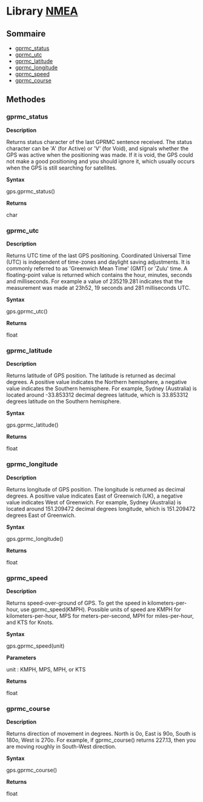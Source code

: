 # Library [NMEA](http://www.maartenlamers.com/nmea/)

## Sommaire

* [gprmc_status](https://github.com/Sryther/RCCar/wiki/GPS#gprmc_status)
* [gprmc_utc](https://github.com/Sryther/RCCar/wiki/GPS#gprmc_utc)
* [gprmc_latitude](https://github.com/Sryther/RCCar/wiki/GPS#gprmc_latitude)
* [gprmc_longitude](https://github.com/Sryther/RCCar/wiki/GPS#gprmc_longitude)
* [gprmc_speed](https://github.com/Sryther/RCCar/wiki/GPS#gprmc_speed)
* [gprmc_course](https://github.com/Sryther/RCCar/wiki/GPS#gprmc_course)

## Methodes

### gprmc_status

**Description**

Returns status character of the last GPRMC sentence received. The status character can be 'A' (for Active) or 'V' (for Void), and signals whether the GPS was active when the positioning was made. If it is void, the GPS could not make a good positioning and you should ignore it, which usually occurs when the GPS is still searching for satellites.

**Syntax**

gps.gprmc_status()

**Returns**

char

### gprmc_utc

**Description**

Returns UTC time of the last GPS positioning. Coordinated Universal Time (UTC) is independent of time-zones and daylight saving adjustments. It is commonly referred to as 'Greenwich Mean Time' (GMT) or 'Zulu' time. A floating-point value is returned which contains the hour, minutes, seconds and milliseconds. For example a value of 235219.281 indicates that the measurement was made at 23h52, 19 seconds and 281 milliseconds UTC.

**Syntax**

gps.gprmc_utc()

**Returns**

float

### gprmc_latitude

**Description**

Returns latitude of GPS position. The latitude is returned as decimal degrees. A positive value indicates the Northern hemisphere, a negative value indicates the Southern hemisphere. For example, Sydney (Australia) is located around -33.853312 decimal degrees latitude, which is 33.853312 degrees latitude on the Southern hemisphere.

**Syntax**

gps.gprmc_latitude()

**Returns**

float

### gprmc_longitude

**Description**

Returns longitude of GPS position. The longitude is returned as decimal degrees. A positive value indicates East of Greenwich (UK), a negative value indicates West of Greenwich. For example, Sydney (Australia) is located around 151.209472 decimal degrees longitude, which is 151.209472 degrees East of Greenwich.

**Syntax**

gps.gprmc_longitude()

**Returns**

float

### gprmc_speed

**Description**

Returns speed-over-ground of GPS. To get the speed in kilometers-per-hour, use gprmc_speed(KMPH). Possible units of speed are KMPH for kilometers-per-hour, MPS for meters-per-second, MPH for miles-per-hour, and KTS for Knots.

**Syntax**

gps.gprmc_speed(unit)

**Parameters**

unit : KMPH, MPS, MPH, or KTS

**Returns**

float

### gprmc_course

**Description**

Returns direction of movement in degrees. North is 0o, East is 90o, South is 180o, West is 270o. For example, if gprmc_course() returns 227.13, then you are moving roughly in South-West direction.

**Syntax**

gps.gprmc_course()

**Returns**

float